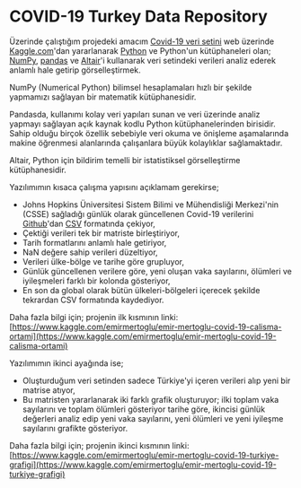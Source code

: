 # COVID-19 Turkey Data Repository

Üzerinde çalıştığım projedeki amacım [Covid-19 veri setini](https://github.com/CSSEGISandData/COVID-19) web üzerinde [Kaggle.com](https://www.kaggle.com/)&#39;dan yararlanarak [Python](https://www.python.org/) ve Python&#39;un kütüphaneleri olan; [NumPy](https://numpy.org/), [pandas](https://pandas.pydata.org/) ve [Altair](https://altair-viz.github.io/)&#39;i kullanarak veri setindeki verileri analiz ederek anlamlı hale getirip görselleştirmek.

NumPy (Numerical Python) bilimsel hesaplamaları hızlı bir şekilde yapmamızı sağlayan bir matematik kütüphanesidir.

Pandasda, kullanımı kolay veri yapıları sunan ve veri üzerinde analiz yapmayı sağlayan açık kaynak kodlu Python kütüphanelerinden birisidir. Sahip olduğu birçok özellik sebebiyle veri okuma ve önişleme aşamalarında makine öğrenmesi alanlarında çalışanlara büyük kolaylıklar sağlamaktadır.

Altair, Python için bildirim temelli bir istatistiksel görselleştirme kütüphanesidir.

Yazılımımın kısaca çalışma yapısını açıklamam gerekirse;

- Johns Hopkins Üniversitesi Sistem Bilimi ve Mühendisliği Merkezi&#39;nin (CSSE) sağladığı günlük olarak güncellenen Covid-19 verilerini [Github](https://github.com/)&#39;dan [CSV](https://www.sonsuzteknoloji.com/csv-dosyasi-nedir-ve-ne-ise-yarar/#:~:text=Comma%20Separated%20Values%20(CSV)%20%E2%80%93,uygulamalar%20aras%C4%B1nda%20veri%20al%C4%B1%C5%9Fveri%C5%9Finde%20kullan%C4%B1l%C4%B1r.&amp;text=Bu%20dosyalar%20bazen%20Karakter%20Ayr%C4%B1lm%C4%B1%C5%9F%20De%C4%9Ferler%20veya%20Virg%C3%BClle%20Ayr%C4%B1lm%C4%B1%C5%9F%20dosyalar%20olarak%20adland%C4%B1r%C4%B1labilir.) formatında çekiyor,
- Çektiği verileri tek bir matriste birleştiriyor,
- Tarih formatlarını anlamlı hale getiriyor,
- NaN değere sahip verileri düzeltiyor,
- Verileri ülke-bölge ve tarihe göre grupluyor,
- Günlük güncellenen verilere göre, yeni oluşan vaka sayılarını, ölümleri ve iyileşmeleri farklı bir kolonda gösteriyor,
- En son da global olarak bütün ülkeleri-bölgeleri içerecek şekilde tekrardan CSV formatında kaydediyor.

Daha fazla bilgi için; projenin ilk kısmının linki: [https://www.kaggle.com/emirmertoglu/emir-mertoglu-covid-19-calisma-ortami](https://www.kaggle.com/emirmertoglu/emir-mertoglu-covid-19-calisma-ortami)

Yazılımımın ikinci ayağında ise;

- Oluşturduğum veri setinden sadece Türkiye&#39;yi içeren verileri alıp yeni bir matrise atıyor,
- Bu matristen yararlanarak iki farklı grafik oluşturuyor; ilki toplam vaka sayılarını ve toplam ölümleri gösteriyor tarihe göre, ikincisi günlük değerleri analiz edip yeni vaka sayılarını, yeni ölümleri ve yeni iyileşme sayılarını grafikte gösteriyor.

Daha fazla bilgi için; projenin ikinci kısmının linki: [https://www.kaggle.com/emirmertoglu/emir-mertoglu-covid-19-turkiye-grafigi](https://www.kaggle.com/emirmertoglu/emir-mertoglu-covid-19-turkiye-grafigi)